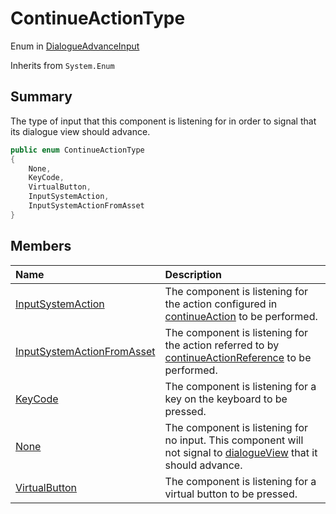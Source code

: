 # ContinueActionType

Enum in [DialogueAdvanceInput](/docs/api/csharp/yarn.unity.dialogueadvanceinput.md)

Inherits from `System.Enum`

## Summary


The type of input that this component is listening for in order to signal that its dialogue view should advance.


```csharp
public enum ContinueActionType
{
    None,
    KeyCode,
    VirtualButton,
    InputSystemAction,
    InputSystemActionFromAsset
}
```

## Members

|Name|Description|
|:---|:---|
|[InputSystemAction](/docs/api/csharp/yarn.unity.dialogueadvanceinput.continueactiontype.inputsystemaction.md)|The component is listening for the action configured in  <a href="yarn.unity.dialogueadvanceinput.continueaction.md">continueAction</a>  to be performed.|
|[InputSystemActionFromAsset](/docs/api/csharp/yarn.unity.dialogueadvanceinput.continueactiontype.inputsystemactionfromasset.md)|The component is listening for the action referred to by  <a href="yarn.unity.dialogueadvanceinput.continueactionreference.md">continueActionReference</a>  to be performed.|
|[KeyCode](/docs/api/csharp/yarn.unity.dialogueadvanceinput.continueactiontype.keycode.md)|The component is listening for a key on the keyboard to be pressed.|
|[None](/docs/api/csharp/yarn.unity.dialogueadvanceinput.continueactiontype.none.md)|The component is listening for no input. This component will not signal to  <a href="yarn.unity.dialogueadvanceinput.dialogueview.md">dialogueView</a>  that it should advance.|
|[VirtualButton](/docs/api/csharp/yarn.unity.dialogueadvanceinput.continueactiontype.virtualbutton.md)|The component is listening for a virtual button to be pressed.|

